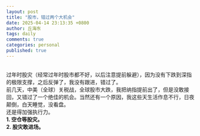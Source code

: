 ```yaml
---
layout: post
title: "股市，错过两个大机会"
date: 2025-04-14 23:13:35 +0800
author: 丘海东 
tags: daily
comments: true
categories: personal
published: true
---
```

[](https://wx1.sinaimg.cn/large/780bc50fgy1i0gqu8iu2pj21401mhqd6.jpg)  
过年时股灾（经常过年时股市都不好，以后注意提前躲避），因为没有下跌到深指的极限支撑，之后反弹了，我没有跟进，错过了。  
前几天，中美（全球）关税战，全球股市大跌，我把纳指提前出了，但是没敢接回，又错过了一个绝佳的机会。当然还有一个原因，我这些天生活作息不行，日夜颠倒，白天睡觉，没看盘。  
还是得加强执行力。  
**1. 空仓等股灾。**  
**2. 股灾敢进场。**

